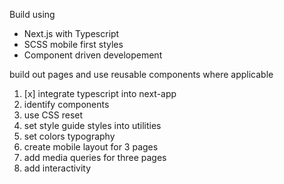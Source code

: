 Build using

- Next.js with Typescript
- SCSS mobile first styles
- Component driven developement

build out pages and use reusable components where applicable

1. [x] integrate typescript into next-app
1. identify components
1. use CSS reset
1. set style guide styles into utilities
1. set colors typography
1. create mobile layout for 3 pages
1. add media queries for three pages
1. add interactivity
